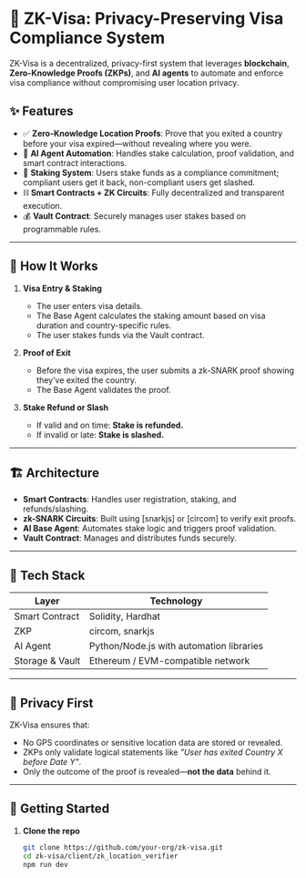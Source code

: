 # 🛂 ZK-Visa: Privacy-Preserving Visa Compliance System

ZK-Visa is a decentralized, privacy-first system that leverages **blockchain**, **Zero-Knowledge Proofs (ZKPs)**, and **AI agents** to automate and enforce visa compliance without compromising user location privacy.

## ✨ Features

- ✅ **Zero-Knowledge Location Proofs**: Prove that you exited a country before your visa expired—without revealing where you were.
- 🤖 **AI Agent Automation**: Handles stake calculation, proof validation, and smart contract interactions.
- 🔐 **Staking System**: Users stake funds as a compliance commitment; compliant users get it back, non-compliant users get slashed.
- ⛓️ **Smart Contracts + ZK Circuits**: Fully decentralized and transparent execution.
- 💰 **Vault Contract**: Securely manages user stakes based on programmable rules.

---

## 🧠 How It Works

1. **Visa Entry & Staking**  
   - The user enters visa details.  
   - The Base Agent calculates the staking amount based on visa duration and country-specific rules.  
   - The user stakes funds via the Vault contract.

2. **Proof of Exit**  
   - Before the visa expires, the user submits a zk-SNARK proof showing they’ve exited the country.  
   - The Base Agent validates the proof.

3. **Stake Refund or Slash**  
   - If valid and on time: **Stake is refunded.**  
   - If invalid or late: **Stake is slashed.**  

---

## 🏗️ Architecture

- **Smart Contracts**: Handles user registration, staking, and refunds/slashing.
- **zk-SNARK Circuits**: Built using [snarkjs] or [circom] to verify exit proofs.
- **AI Base Agent**: Automates stake logic and triggers proof validation.
- **Vault Contract**: Manages and distributes funds securely.

---

## 🔧 Tech Stack

| Layer        | Technology |
|--------------|------------|
| Smart Contract | Solidity, Hardhat |
| ZKP           | circom, snarkjs |
| AI Agent      | Python/Node.js with automation libraries |
| Storage & Vault | Ethereum / EVM-compatible network |

---

## 🔐 Privacy First

ZK-Visa ensures that:
- No GPS coordinates or sensitive location data are stored or revealed.
- ZKPs only validate logical statements like _"User has exited Country X before Date Y"_.
- Only the outcome of the proof is revealed—**not the data** behind it.

---

## 🚀 Getting Started

1. **Clone the repo**  
   ```bash
   git clone https://github.com/your-org/zk-visa.git
   cd zk-visa/client/zk_location_verifier
   npm run dev
  ```

